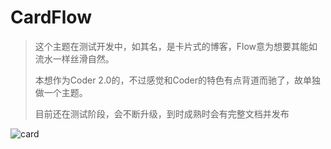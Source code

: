 # CardFlow

> 这个主题在测试开发中，如其名，是卡片式的博客，Flow意为想要其能如流水一样丝滑自然。
>
> 本想作为Coder 2.0的，不过感觉和Coder的特色有点背道而驰了，故单独做一个主题。
>
> 目前还在测试阶段，会不断升级，到时成熟时会有完整文档并发布

![card](https://picreso.oss-cn-beijing.aliyuncs.com/card.png)